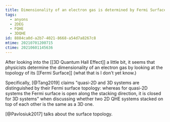 ```yaml
---
title: Dimensionality of an electron gas is determined by Fermi Surface topology
tags:
  - anyons
  - 2DEG
  - FQHE
  - 3DQHE
id: 8884ca0d-a2b7-4021-8668-a54d7a8267c8
mtime: 20210701200715
ctime: 20210601145636
---
```


After looking into the [[3D Quantum Hall Effect]] a little bit, it seems that physicists determine the dimensionality of an electron gas by looking at the topology of its [[Fermi Surface]] (what that is I don't yet know.)

Specifically, [@Tang2019] claims "quasi-2D and 3D systems are distinguished by their Fermi surface topology: whereas for quasi-2D systems the Fermi surface is open along the stacking direction, it is closed for 3D systems" when discussing whether two 2D QHE systems stacked on top of each other is the same as a 3D one.

[@Pavlosiuk2017] talks about the surface topology.
